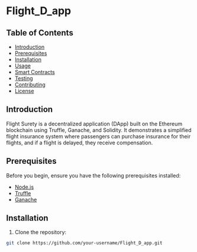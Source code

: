 # Flight_D_app

## Table of Contents
- [Introduction](#introduction)
- [Prerequisites](#prerequisites)
- [Installation](#installation)
- [Usage](#usage)
- [Smart Contracts](#smart-contracts)
- [Testing](#testing)
- [Contributing](#contributing)
- [License](#license)

## Introduction

Flight Surety is a decentralized application (DApp) built on the Ethereum blockchain using Truffle, Ganache, and Solidity. It demonstrates a simplified flight insurance system where passengers can purchase insurance for their flights, and if a flight is delayed, they receive compensation.

## Prerequisites

Before you begin, ensure you have the following prerequisites installed:

- [Node.js](https://nodejs.org/)
- [Truffle](https://www.trufflesuite.com/truffle)
- [Ganache](https://www.trufflesuite.com/ganache)

## Installation

1. Clone the repository:

```bash
git clone https://github.com/your-username/Flight_D_app.git
